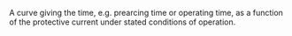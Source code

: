 ﻿A curve giving the time, e.g. prearcing time or operating time, as a function of the protective current under stated conditions of operation.
